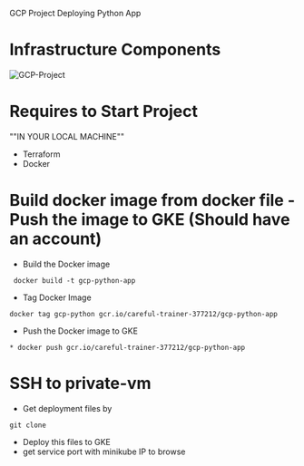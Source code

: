 GCP Project Deploying Python App 
# Infrastructure Components
![GCP-Project](https://user-images.githubusercontent.com/118537759/219687279-8204b48d-0e94-4326-90ac-e8f1dfb93220.jpeg)
# Requires to Start Project
""IN YOUR LOCAL MACHINE""
- Terraform
- Docker

# Build docker image from docker file  - Push the image to GKE (Should have an account)

* Build the Docker image  
```
 docker build -t gcp-python-app 
```
* Tag Docker Image 
```
docker tag gcp-python gcr.io/careful-trainer-377212/gcp-python-app
```
* Push the Docker image to GKE 
```
* docker push gcr.io/careful-trainer-377212/gcp-python-app
```

# SSH to private-vm

* Get deployment files by
```
git clone 
```
* Deploy this files to GKE 
* get service port with minikube IP to browse

